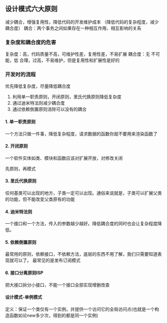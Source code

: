 ## 设计模式六大原则
减少耦合，增强复用性，降低代码的开发维护成本
（降低代码的复杂程度，减少耦合度）
耦合：两个事务之间如果存在一种相互作用、相互影响的关系

### 复杂度和耦合度的危害
复杂度：高，代码质量不高，可维护性差，复用性差，不易扩展
耦合度：无  不可能，低 合理，过高，不易维护，但是复用性和扩展性是好的

### 开发时的流程
优先降低复杂度，尽量降低耦合度
1. 利用单一职责原则，开闭原则，里氏代换原则降低复杂度
2. 通过迪米特法则减少耦合度
3. 通过依赖倒置原则消除可以没有的耦合


#### 1. 单一职责原则
一个方法只做一件事，降低复杂程度，请求数据的函数你就不要用来渲染函数了

#### 2. 开闭原则
一个软件实体如类、模块和函数应该对扩展开放，对修改关闭

先原则，再模式

#### 3. 里氏代换原则
任何基类可以出现的地方，子类一定可以出现。通俗来说就是，子类可以扩展父类的功能，但不能改变父类原有的功能

#### 4. 迪米特法则
一个接口和一个方法，传入的参数越少越好。降低耦合度的同时也会让复杂程度降低。

#### 5. 依赖倒置原则
最常用的原则，依赖接口，不依赖方法，底层的东西不用了解，我们只需要知道表现就可以了。 最常见的是发布订阅模式

#### 6. 接口分离原则ISP
把大接口拆分小接口，不能一个接口全部实现增删改查

#### 设计模式-单例模式
定义：保证一个类仅有一个实例，并提供一个访问它的全局访问点(也就是一个构造函数如论new多少次，得到的都是同一个实例)